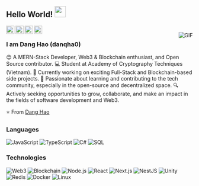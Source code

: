 ## Hello World! <img src="https://raw.githubusercontent.com/iampavangandhi/iampavangandhi/master/gifs/Hi.gif" width="30px"></h2>

<a href="https://facebook.com/danqha0">
  <img align="left" alt="Darshan's Twitter" width="22px" src="https://cdn.jsdelivr.net/npm/simple-icons@v3/icons/facebook.svg" />
</a>
<a href="https://www.linkedin.com/in/h%C3%A0o-%C4%91%C4%83ng-7a5249203/">
  <img align="left" alt="Darshan's Linkdein" width="22px" src="https://cdn.jsdelivr.net/npm/simple-icons@v3/icons/linkedin.svg" />
</a>
<a href="https://github.com/danqha0">
  <img align="left" alt="Darshan's Github" width="22px" src="https://cdn.jsdelivr.net/npm/simple-icons@v3/icons/github.svg" />
</a>
<a href="https://www.instagram.com/danqha0/">
  <img align="left" alt="Darshan's Instagram" width="22px" src="https://cdn.jsdelivr.net/npm/simple-icons@v3/icons/instagram.svg" />
</a>

<br />
<img align="right" alt="GIF" src="https://github.com/haotamht/haotamht/blob/main/rick.gif" />

### I am Dang Hao (danqha0)
😊 A MERN-Stack Developer, Web3 & Blockchain enthusiast, and Open Source contributor.
💻 Student at Academy of Cryptography Techniques (Vietnam).
🚀 Currently working on exciting Full-Stack and Blockchain-based side projects.
🌟 Passionate about learning and contributing to the tech community, especially in the open-source and decentralized space.
🔍 Actively seeking opportunities to grow, collaborate, and make an impact in the fields of software development and Web3.

⭐️ From [Dang Hao](https://github.com/danqha0)

### Languages

![JavaScript](https://img.shields.io/badge/-JavaScript-000?&logo=JavaScript)
![TypeScript](https://img.shields.io/badge/-TypeScript-000?&logo=TypeScript)
![C#](https://img.shields.io/badge/-CSharp-000?&logo=c%2b%2b&logoColor=C#)
![SQL](https://img.shields.io/badge/-SQL-000?&logo=MySQL)

### Technologies
![Web3](https://img.shields.io/badge/-Web3-000?&logo=web3.js)
![Blockchain](https://img.shields.io/badge/-Blockchain-000?&logo=blockchain.com)
![Node.js](https://img.shields.io/badge/-Node.js-000?&logo=node.js)
![React](https://img.shields.io/badge/-React-000?&logo=React)
![Next.js](https://img.shields.io/badge/-Next.js-000?&logo=Next.js)
![NestJS](https://img.shields.io/badge/-NestJS-000?&logo=Nestjs)
![Unity](https://img.shields.io/badge/-Unity-000?&logo=unity)
![Redis](https://img.shields.io/badge/-Redis-000?&logo=Redis)
![Docker](https://img.shields.io/badge/-Docker-000?&logo=Docker)
![Linux](https://img.shields.io/badge/-Linux-000?&logo=Linux)

